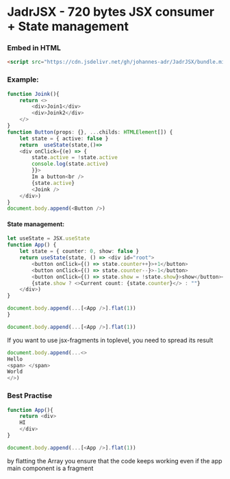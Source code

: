 # JadrJSX - 720 bytes JSX consumer + State management

### Embed in HTML
```html
<script src="https://cdn.jsdelivr.net/gh/johannes-adr/JadrJSX/bundle.min.js"></script>
```

### Example:
```typescript
function Joink(){
    return <>
        <div>Join1</div>
        <div>Joink2</div>
    </>
}
function Button(props: {}, ...childs: HTMLElement[]) {
    let state = { active: false }
    return  useState(state,()=>
    <div onClick={(e) => {
        state.active = !state.active
        console.log(state.active)
        }}>
        Im a button<br />
        {state.active}
        <Joink />
    </div>)
}
document.body.append(<Button />)
```
#### State management:
```typescript
let useState = JSX.useState
function App() {
    let state = { counter: 0, show: false }
    return useState(state, () => <div id="root">
        <button onClick={() => state.counter++}>+1</button>
        <button onClick={() => state.counter--}>-1</button>
        <button onClick={() => state.show = !state.show}>show</button><br />
        {state.show ? <>Current count: {state.counter}</> : ""}
    </div>)
}

document.body.append(...[<App />].flat(1))
}

document.body.append(...[<App />].flat(1))
```

If you want to use jsx-fragments in toplevel, you need to spread its result
```typescript
document.body.append(...<>
Hello
<span> </span>
World
</>)
```

### Best Practise
```typescript
function App(){
    return <div>
    HI
    </div>
}

document.body.append(...[<App />].flat(1))
```
by flatting the Array you ensure that the code keeps working even if the app main component is a fragment
